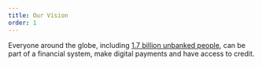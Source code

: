 ```yaml
---
title: Our Vision
order: 1
---
```


Everyone around the globe, including [1.7 billion unbanked people](https://globalfindex.worldbank.org/sites/globalfindex/files/chapters/2017%20Findex%20full%20report_chapter2.pdf), can be part of a financial system, make digital payments and have access to credit.

